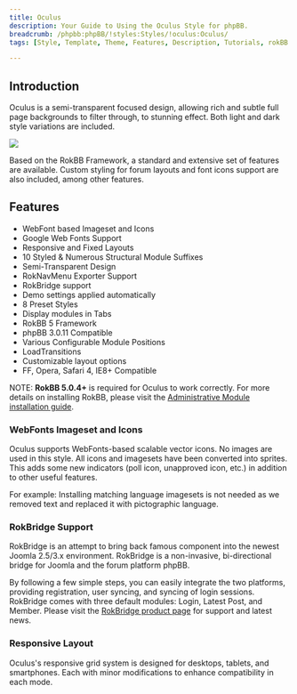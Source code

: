 ```yaml
---
title: Oculus
description: Your Guide to Using the Oculus Style for phpBB.
breadcrumb: /phpbb:phpBB/!styles:Styles/!oculus:Oculus/
tags: [Style, Template, Theme, Features, Description, Tutorials, rokBB 5]

---
```


Introduction
-----

Oculus is a semi-transparent focused design, allowing rich and subtle full page backgrounds to filter through, to stunning effect. Both light and dark style variations are included. 

![][style]

Based on the RokBB Framework, a standard and extensive set of features are available. Custom styling for forum layouts and font icons support are also included, among other features.

Features
-----

* WebFont based Imageset and Icons
* Google Web Fonts Support
* Responsive and Fixed Layouts
* 10 Styled & Numerous Structural Module Suffixes
* Semi-Transparent Design
* RokNavMenu Exporter Support
* RokBridge support
* Demo settings applied automatically
* 8 Preset Styles
* Display modules in Tabs
* RokBB 5 Framework
* phpBB 3.0.11 Compatible
* Various Configurable Module Positions
* LoadTransitions
* Customizable layout options
* FF, Opera, Safari 4, IE8+ Compatible

NOTE: **RokBB 5.0.4+** is required for Oculus to work correctly. For more details on installing RokBB, please visit the [Administrative Module installation guide][adminguide].

### WebFonts Imageset and Icons

Oculus supports WebFonts-based scalable vector icons. No images are used in this style. All icons and imagesets have been converted into sprites. This adds some new indicators (poll icon, unapproved icon, etc.) in addition to other useful features. 

For example: Installing matching language imagesets is not needed as we removed text and replaced it with pictographic language.

### RokBridge Support

RokBridge is an attempt to bring back famous component into the newest Joomla 2.5/3.x environment. RokBridge is a non-invasive, bi-directional bridge for Joomla and the forum platform phpBB. 

By following a few simple steps, you can easily integrate the two platforms, providing registration, user syncing, and syncing of login sessions. RokBridge comes with three default modules: Login, Latest Post, and Member. Please visit the [RokBridge product page][rokbridge] for support and latest news.

### Responsive Layout

Oculus's responsive grid system is designed for desktops, tablets, and smartphones. Each with minor modifications to enhance compatibility in each mode.

[adminguide]: ../../start/styles.md#installing-administrative-modules
[style]: assets/oculus.jpeg
[rokbridge]: http://www.rockettheme.com/extensions-joomla/rokbridge